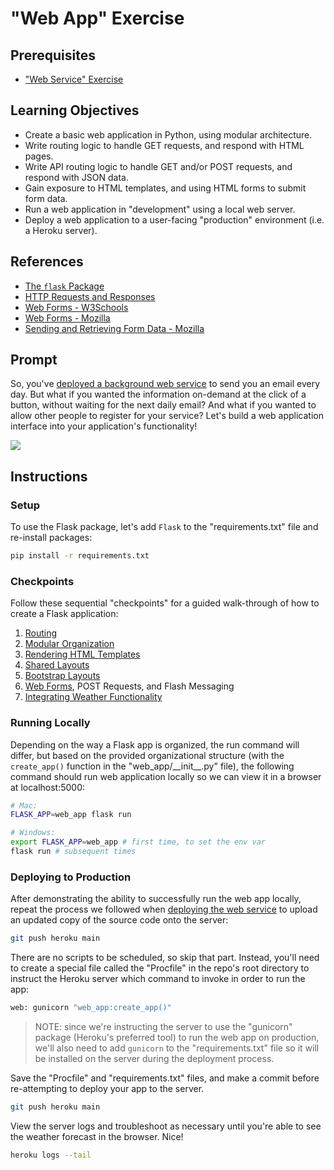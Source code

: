# "Web App" Exercise

## Prerequisites

 + ["Web Service" Exercise](/exercises/web-service/README.md)

## Learning Objectives

  + Create a basic web application in Python, using modular architecture.
  + Write routing logic to handle GET requests, and respond with HTML pages.
  + Write API routing logic to handle GET and/or POST requests, and respond with JSON data.
  + Gain exposure to HTML templates, and using HTML forms to submit form data.
  + Run a web application in "development" using a local web server.
  + Deploy a web application to a user-facing "production" environment (i.e. a Heroku server).

## References

  + [The `flask` Package](/notes/python/packages/flask.md)
  + [HTTP Requests and Responses](/notes/info-systems/networks.md#HyperText-Transfer-Protocol)
  + [Web Forms - W3Schools](https://www.w3schools.com/html/html_forms.asp)
  + [Web Forms - Mozilla](https://developer.mozilla.org/en-US/docs/Learn/Forms)
  + [Sending and Retrieving Form Data - Mozilla](https://developer.mozilla.org/en-US/docs/Learn/Forms/Sending_and_retrieving_form_data)

## Prompt

So, you've [deployed a background web service](/exercises/web-service/README.md) to send you an email every day. But what if you wanted the information on-demand at the click of a button, without waiting for the next daily email? And what if you wanted to allow other people to register for your service? Let's build a web application interface into your application's functionality!

![](../../img/exercises/web-app/weather-form.png)

## Instructions

### Setup

To use the Flask package, let's add `Flask` to the "requirements.txt" file and re-install packages:

```sh
pip install -r requirements.txt
```

### Checkpoints

Follow these sequential "checkpoints" for a guided walk-through of how to create a Flask application:

  1. [Routing](checkpoints/1-basic-app.md)
  2. [Modular Organization](checkpoints/2-app-factory.md)
  3. [Rendering HTML Templates](checkpoints/3-render-template.md)
  4. [Shared Layouts](checkpoints/4-shared-layout.md)
  5. [Bootstrap Layouts](checkpoints/5-bootstrap-layout.md)
  6. [Web Forms](checkpoints/6-forms.md), POST Requests, and Flash Messaging
  7. [Integrating Weather Functionality](checkpoints/7-integration.md)

### Running Locally

Depending on the way a Flask app is organized, the run command will differ, but based on the provided organizational structure (with the `create_app()` function in the "web_app/\_\_init__.py" file), the following command should run web application locally so we can view it in a browser at localhost:5000:

```sh
# Mac:
FLASK_APP=web_app flask run

# Windows:
export FLASK_APP=web_app # first time, to set the env var
flask run # subsequent times
```

### Deploying to Production

After demonstrating the ability to successfully run the web app locally, repeat the process we followed when [deploying the web service](/exercises/web-service/deploying.md) to upload an updated copy of the source code onto the server:

```sh
git push heroku main
```

There are no scripts to be scheduled, so skip that part. Instead, you'll need to create a special file called the "Procfile" in the repo's root directory to instruct the Heroku server which command to invoke in order to run the app:

```sh
web: gunicorn "web_app:create_app()"
```

> NOTE: since we're instructing the server to use the "gunicorn" package (Heroku's preferred tool) to run the web app on production, we'll also need to add `gunicorn` to the "requirements.txt" file so it will be installed on the server during the deployment process.

Save the "Procfile" and "requirements.txt" files, and make a commit before re-attempting to deploy your app to the server.

```sh
git push heroku main
```

View the server logs and troubleshoot as necessary until you're able to see the weather forecast in the browser. Nice!

```sh
heroku logs --tail
```
